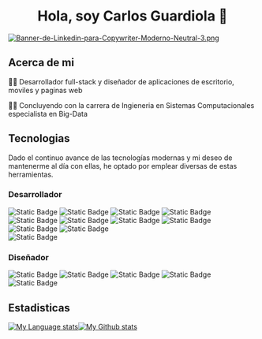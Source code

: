 <h1 align = "center">Hola, soy Carlos Guardiola 👋</h1>

[![Banner-de-Linkedin-para-Copywriter-Moderno-Neutral-3.png](https://i.postimg.cc/fTGZWr8P/Banner-de-Linkedin-para-Copywriter-Moderno-Neutral-3.png)](https://postimg.cc/0b0hccRG)

<h2>Acerca de mi</h2>
<p>👨‍💻 Desarrollador full-stack y diseñador de aplicaciones de escritorio, moviles y paginas web</p>
<p>🧑‍🎓 Concluyendo con la carrera de Ingieneria en Sistemas Computacionales especialista en Big-Data</p>

<h2>Tecnologias</h2>
<p>Dado el continuo avance de las tecnologías modernas y mi deseo de mantenerme al día con ellas, he optado por emplear diversas de estas herramientas.</p>

<h3>Desarrollador</h3>

![Static Badge](https://img.shields.io/badge/HTML-1E1E1E?style=for-the-badge&logo=html5) 
![Static Badge](https://img.shields.io/badge/CSS-1E1E1E?style=for-the-badge&logo=css3) 
![Static Badge](https://img.shields.io/badge/JAVASCRIPT-1E1E1E?style=for-the-badge&logo=javascript) 
![Static Badge](https://img.shields.io/badge/React-1E1E1E?style=for-the-badge&logo=react) 
<br>
![Static Badge](https://img.shields.io/badge/NODE%20JS-1E1E1E?style=for-the-badge&logo=nodedotjs)
![Static Badge](https://img.shields.io/badge/PYTHON-1E1E1E?style=for-the-badge&logo=python)
![Static Badge](https://img.shields.io/badge/JAVA-1E1E1E?style=for-the-badge&logo=coffeescript)
![Static Badge](https://img.shields.io/badge/C%23-1E1E1E?style=for-the-badge&logo=csharp&logoColor=842FC2)
<br>
![Static Badge](https://img.shields.io/badge/Android%20Studio-1E1E1E?style=for-the-badge&logo=androidstudio)
![Static Badge](https://img.shields.io/badge/DART-1E1E1E?style=for-the-badge&logo=dart)
<br>
![Static Badge](https://img.shields.io/badge/Git-1E1E1E?style=for-the-badge&logo=git)


<h3>Diseñador</h3>

![Static Badge](https://img.shields.io/badge/Ilustrator-1E1E1E?style=for-the-badge&logo=adobeillustrator)
![Static Badge](https://img.shields.io/badge/Photoshop-1E1E1E?style=for-the-badge&logo=adobephotoshop)
![Static Badge](https://img.shields.io/badge/Design-1E1E1E?style=for-the-badge&logo=adobeindesign)
![Static Badge](https://img.shields.io/badge/XD-1E1E1E?style=for-the-badge&logo=adobexd)
![Static Badge](https://img.shields.io/badge/Figma-1E1E1E?style=for-the-badge&logo=figma)

<h2>Estadisticas</h2>

<div style="display: flex; flex-wrap: nowrap;">
    <div flex="1">
        <a href="https://camo.githubusercontent.com/fed232d7116a46e746f04f1973a8f5eebd6d9dde2fd97497020f00dc7bcf0444/68747470733a2f2f6769746875622d726561646d652d73746174732e76657263656c2e6170702f6170692f746f702d6c616e67732f3f757365726e616d653d786d696374267468656d653d7472616e73706172656e74266c61796f75743d636f6d70616374">
    <img
      src="https://github-readme-stats.vercel.app/api/top-langs/?username=xmict&theme=transparent&layout=compact"
      alt="My Language stats"
    />
  </a>
    </div>
    <div flex="1">
        <a href="(https://camo.githubusercontent.com/ae45acd0ca53dbdd130e4ae07c1a890c9061db4a5c31481c797e4f22efeedd5e/68747470733a2f2f6769746875622d726561646d652d73746174732e76657263656c2e6170702f6170693f757365726e616d653d786d696374267468656d653d7472616e73706172656e742673686f775f69636f6e733d74727565)">
    <img
      src="https://github-readme-stats.vercel.app/api?username=xmict&theme=transparent&show_icons=true"
      alt="My Github stats"
    />
  </a>
    </div>
</div>

<!--
<div display = "flex">
  
  ![XMICT's GitHub stats](https://github-readme-stats.vercel.app/api?username=xmict&theme=transparent&show_icons=true)
  
  ![Top Langs](https://github-readme-stats.vercel.app/api/top-langs/?username=xmict&theme=transparent&layout=compact)
</div>
**XMICT/xmict** is a ✨ _special_ ✨ repository because its `README.md` (this file) appears on your GitHub profile.

Here are some ideas to get you started:

- 🔭 I’m currently working on ...
- 🌱 I’m currently learning ...
- 👯 I’m looking to collaborate on ...
- 🤔 I’m looking for help with ...
- 💬 Ask me about ...
- 📫 How to reach me: ...
- 😄 Pronouns: ...
- ⚡ Fun fact: ...
-->
